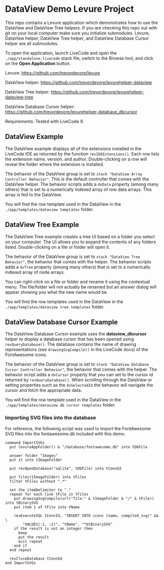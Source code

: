 # DataView Demo Levure Project

This repo contains a Levure application which demonstrates how to use
the DataView and DataView Tree helpers. If you are checking this repo
out with git on your local computer make sure you initialize submodules.
Levure, DataView helper, DataView Tree helper, and DataView Database
Cursor helper are all submodules.

To open the application, launch LiveCode and open the
`./app/standalone.livecode` stack file, switch to the Browse tool, and
click on the **Open Application** button.

Levure: https://github.com/trevordevore/levure

DataView helper: https://github.com/trevordevore/levurehelper-dataview

DataView Tree helper: https://github.com/trevordevore/levurehelper-dataview-tree

DataView Database Cursor helper: https://github.com/trevordevore/levurehelper-database_dbcursor

Requirements: Tested with LiveCode 9.

## DataView Example

The DataView example displays all of the extensions installed in the
LiveCode IDE as returned by the function `revIDEExtensions()`. Each row
lists the extension name, version, and author. Double-clicking on a row
will reveal the folder where the extension is installed.

The behavior of the DataView group is set to `stack "DataView Array
Controller Behavior"`. This is the default controller that comes with
the DataView helper. The behavior scripts adds a `dvData` property
(among many others) that is set to a numerically indexed array of row
data arrays. This array is fed to the DataView.

You will find the row template used in the DataView in the
`./app/templates/dataview templates` folder.

## DataView Tree Example

The DataView Tree example creates a tree UI based on a folder you select
on your computer. The UI allows you to expand the contents of any
folders listed. Double-clicking on a file or folder will open it.

The behavior of the DataView group is set to `stack "DataView Tree
Behavior"`, the behavior that comes with the helper. The behavior
scripts adds a `dvTree` property (among many others) that is set to a
numerically indexed array of node arrays.

You can right-click on a file or folder and rename it using the
contextual menu. The file/folder will not actually be renamed but an
answer dialog will appear showing you what the new name would be.

You will find the row templates used in the DataView in the
`./app/templates/dataview tree templates` folder.

## DataView Database Cursor Example

The DataView Database Cursor example uses the **dataview_dbcursor**
helper to display a database cursor that has been opened using
`revQueryDatabase()`. The database contains the name of drawing
representations (see `drawingSvgCompile()` in the LiveCode docs) of the
FontAwesome icons.

The behavior of the DataView group is set to `stack "DataView Database
Cursor Controller Behavior"`, the behavior that comes with the helper.
The behavior script adds a `dvCursor` property that you can set to the
cursor id returned by `revQueryDatabase()`. When scrolling through the
DataView or setting properties such as the `dvSelectedId` the behavior
will navigate the cursor and fetch the appropriate data.

You will find the row template used in the DataView in the
`./app/templates/dataview db cursor templates` folder.

### Importing SVG files into the database

For reference, the following script was used to import the FontAwesome
SVG files into the fontawesome.db included with this demo.

```
command ImportSVGs
  put levureAppFolder() & "/database/fontawesome.db" into tDbFile
  
  answer folder "Images"
  put it into tImageFolder
  
  put revOpenDatabase("sqlite", tDbFile) into tConnId
  
  put files(tImageFolder) into tFiles
  filter tFiles without ".*"
  
  set the itemDelimiter to "."
  repeat for each line tFile in tFiles
    put drawingSvgCompile(url("file:" & tImageFolder & "/" & tFile)) into tBinarySVG
    put item 1 of tFile into tName
    
    revExecuteSQL tConnId, "INSERT INTO icons (name, compiled_svg)" && \
        "VALUES(:1, :2)", "tName", "*btBinarySVG"
    if the result is not an integer then
      beep
      put the result
      exit repeat
    end if
  end repeat
  
  revCloseDatabase tConnId
end ImportSVGs
```

